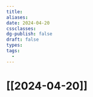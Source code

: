 ```yaml
---
title: 
aliases: 
date: 2024-04-20
cssclasses: 
dg-publish: false
draft: false
types: 
tags: 
  - 
---
```

# [[2024-04-20]]


